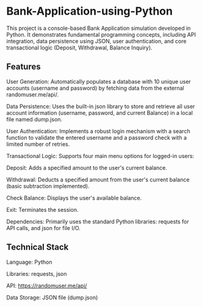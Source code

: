 # Bank-Application-using-Python
This project is a console-based Bank Application simulation developed in Python. It demonstrates fundamental programming concepts, including API integration, data persistence using JSON, user authentication, and core transactional logic (Deposit, Withdrawal, Balance Inquiry).

## Features
User Generation: Automatically populates a database with 10 unique user accounts (username and password) by fetching data from the external randomuser.me/api/.

Data Persistence: Uses the built-in json library to store and retrieve all user account information (username, password, and current Balance) in a local file named dump.json.

User Authentication: Implements a robust login mechanism with a search function to validate the entered username and a password check with a limited number of retries.

Transactional Logic: Supports four main menu options for logged-in users:

Deposit: Adds a specified amount to the user's current balance.

Withdrawal: Deducts a specified amount from the user's current balance (basic subtraction implemented).

Check Balance: Displays the user's available balance.

Exit: Terminates the session.

Dependencies: Primarily uses the standard Python libraries: requests for API calls, and json for file I/O.

## Technical Stack
Language: Python

Libraries: requests, json

API: https://randomuser.me/api/

Data Storage: JSON file (dump.json)
